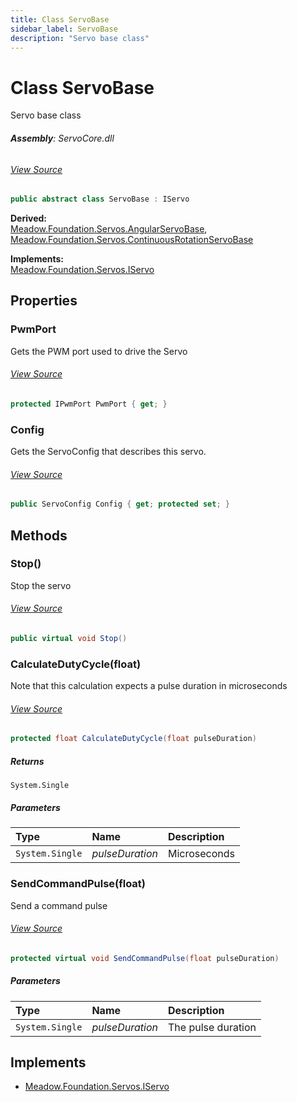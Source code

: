 ```yaml
---
title: Class ServoBase
sidebar_label: ServoBase
description: "Servo base class"
---
```

# Class ServoBase
Servo base class

###### **Assembly**: ServoCore.dll
###### [View Source](https://github.com/WildernessLabs/Meadow.Foundation.git/blob/develop/Source/Meadow.Foundation.Peripherals/Servos.ServoCore/Driver/ServoBase.cs#L8)
```csharp title="Declaration"
public abstract class ServoBase : IServo
```
**Derived:**  
[Meadow.Foundation.Servos.AngularServoBase](../Meadow.Foundation.Servos/AngularServoBase), [Meadow.Foundation.Servos.ContinuousRotationServoBase](../Meadow.Foundation.Servos/ContinuousRotationServoBase)

**Implements:**  
[Meadow.Foundation.Servos.IServo](../Meadow.Foundation.Servos/IServo)

## Properties
### PwmPort
Gets the PWM port used to drive the Servo
###### [View Source](https://github.com/WildernessLabs/Meadow.Foundation.git/blob/develop/Source/Meadow.Foundation.Peripherals/Servos.ServoCore/Driver/ServoBase.cs#L13)
```csharp title="Declaration"
protected IPwmPort PwmPort { get; }
```
### Config
Gets the ServoConfig that describes this servo.
###### [View Source](https://github.com/WildernessLabs/Meadow.Foundation.git/blob/develop/Source/Meadow.Foundation.Peripherals/Servos.ServoCore/Driver/ServoBase.cs#L18)
```csharp title="Declaration"
public ServoConfig Config { get; protected set; }
```
## Methods
### Stop()
Stop the servo
###### [View Source](https://github.com/WildernessLabs/Meadow.Foundation.git/blob/develop/Source/Meadow.Foundation.Peripherals/Servos.ServoCore/Driver/ServoBase.cs#L37)
```csharp title="Declaration"
public virtual void Stop()
```
### CalculateDutyCycle(float)
Note that this calculation expects a pulse duration in microseconds
###### [View Source](https://github.com/WildernessLabs/Meadow.Foundation.git/blob/develop/Source/Meadow.Foundation.Peripherals/Servos.ServoCore/Driver/ServoBase.cs#L47)
```csharp title="Declaration"
protected float CalculateDutyCycle(float pulseDuration)
```

##### Returns

`System.Single`

##### Parameters

| Type | Name | Description |
|:--- |:--- |:--- |
| `System.Single` | *pulseDuration* | Microseconds |

### SendCommandPulse(float)
Send a command pulse
###### [View Source](https://github.com/WildernessLabs/Meadow.Foundation.git/blob/develop/Source/Meadow.Foundation.Peripherals/Servos.ServoCore/Driver/ServoBase.cs#L57)
```csharp title="Declaration"
protected virtual void SendCommandPulse(float pulseDuration)
```

##### Parameters

| Type | Name | Description |
|:--- |:--- |:--- |
| `System.Single` | *pulseDuration* | The pulse duration |


## Implements

* [Meadow.Foundation.Servos.IServo](../Meadow.Foundation.Servos/IServo)
